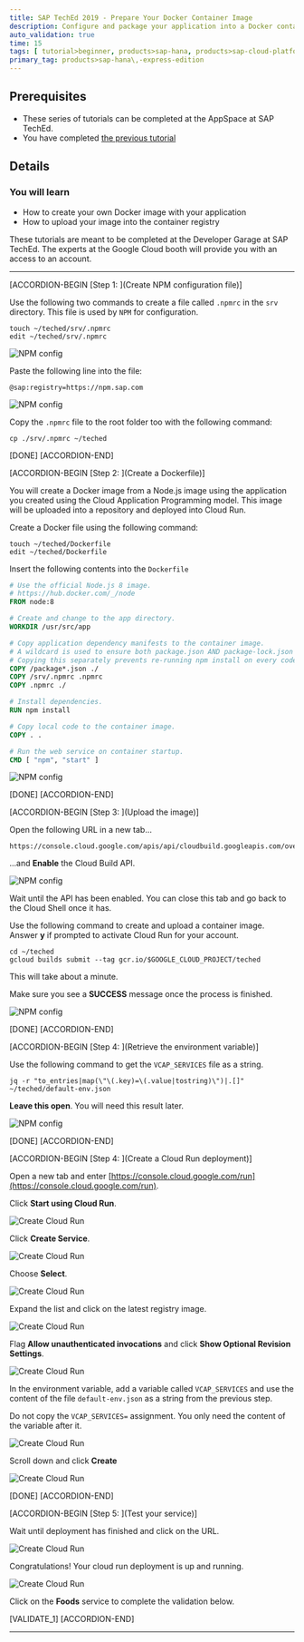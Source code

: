 ```yaml
---
title: SAP TechEd 2019 - Prepare Your Docker Container Image
description: Configure and package your application into a Docker container image
auto_validation: true
time: 15
tags: [ tutorial>beginner, products>sap-hana, products>sap-cloud-platform]
primary_tag: products>sap-hana\,-express-edition
---
```


## Prerequisites
- These series of tutorials can be completed at the AppSpace at SAP TechEd.
- You have completed [the previous tutorial](teched-google-cloud-run-4)

## Details
### You will learn
  - How to create your own Docker image with your application
  - How to upload your image into the container registry

These tutorials are meant to be completed at the Developer Garage at SAP TechEd. The experts at the Google Cloud booth will provide you with an access to an account.

---

[ACCORDION-BEGIN [Step 1: ](Create NPM configuration file)]

Use the following two commands to create a file called `.npmrc` in the `srv` directory. This file is used by `NPM` for configuration.

```shell
touch ~/teched/srv/.npmrc
edit ~/teched/srv/.npmrc
```

![NPM config](1.png)

Paste the following line into the file:

```text
@sap:registry=https://npm.sap.com
```

![NPM config](2.png)

Copy the `.npmrc` file to the root folder too with the following command:

```shell
cp ./srv/.npmrc ~/teched
```


[DONE]
[ACCORDION-END]

[ACCORDION-BEGIN [Step 2: ](Create a Dockerfile)]

You will create a Docker image from a Node.js image using the application you created using the Cloud Application Programming model. This image will be uploaded into a repository and deployed into Cloud Run.

Create a Docker file using the following command:

```shell
touch ~/teched/Dockerfile
edit ~/teched/Dockerfile
```

Insert the following contents into the `Dockerfile`

```Dockerfile
# Use the official Node.js 8 image.
# https://hub.docker.com/_/node
FROM node:8

# Create and change to the app directory.
WORKDIR /usr/src/app

# Copy application dependency manifests to the container image.
# A wildcard is used to ensure both package.json AND package-lock.json are copied.
# Copying this separately prevents re-running npm install on every code change.
COPY /package*.json ./
COPY /srv/.npmrc .npmrc
COPY .npmrc ./

# Install dependencies.
RUN npm install

# Copy local code to the container image.
COPY . .

# Run the web service on container startup.
CMD [ "npm", "start" ]
```

![NPM config](3.png)

[DONE]
[ACCORDION-END]


[ACCORDION-BEGIN [Step 3: ](Upload the image)]

Open the following URL in a new tab...

```url
https://console.cloud.google.com/apis/api/cloudbuild.googleapis.com/overview
```

...and **Enable** the Cloud Build API.

![NPM config](api.png)

Wait until the API has been enabled. You can close this tab and go back to the Cloud Shell once it has.

Use the following command to create and upload a container image. Answer **y** if prompted to activate Cloud Run for your account.

```shell
cd ~/teched
gcloud builds submit --tag gcr.io/$GOOGLE_CLOUD_PROJECT/teched
```

This will take about a minute.

Make sure you see a **SUCCESS** message once the process is finished.


![NPM config](6.png)

[DONE]
[ACCORDION-END]

[ACCORDION-BEGIN [Step 4: ](Retrieve the environment variable)]

Use the following command to get the `VCAP_SERVICES` file as a string.

```shell
jq -r "to_entries|map(\"\(.key)=\(.value|tostring)\")|.[]" ~/teched/default-env.json
```

 **Leave this open**. You will need this result later.

 ![NPM config](7x.png)

[DONE]
[ACCORDION-END]

[ACCORDION-BEGIN [Step 4: ](Create a Cloud Run deployment)]

Open a new tab and enter [https://console.cloud.google.com/run](https://console.cloud.google.com/run).

Click **Start using Cloud Run**.

![Create Cloud Run](x8.png)

Click **Create Service**.

![Create Cloud Run](8.png)

Choose **Select**.

![Create Cloud Run](10.png)

Expand the list and click on the latest registry image.

![Create Cloud Run](11.png)

Flag **Allow unauthenticated invocations** and click **Show Optional Revision Settings**.

![Create Cloud Run](12.png)

In the environment variable, add a variable called `VCAP_SERVICES` and use the content of the file `default-env.json` as a string from the previous step.

Do not copy the `VCAP_SERVICES=` assignment. You only need the content of the variable after it.

![Create Cloud Run](13x.png)

Scroll down and click **Create**

![Create Cloud Run](14.png)


[DONE]
[ACCORDION-END]

[ACCORDION-BEGIN [Step 5: ](Test your service)]

Wait until deployment has finished and click on the URL.

![Create Cloud Run](15.png)

Congratulations! Your cloud run deployment is up and running.

![Create Cloud Run](16.png)

Click on the **Foods** service to complete the validation below.

[VALIDATE_1]
[ACCORDION-END]

---
